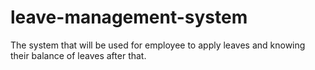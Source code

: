 # leave-management-system
The system that will be used for employee to apply leaves and knowing their balance of leaves after that.
